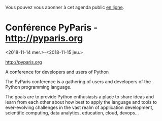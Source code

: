 Vous pouvez vous abonner à cet agenda public [en ligne](https://owncloud.data.gouv.fr/index.php/apps/calendar/p/YAjeWZjoGFgs2dLp/agenda-tech-ext).


# Conférence PyParis - <http://pyparis.org>

<span class="timestamp-wrapper"><span class="timestamp">&lt;2018-11-14 mer.&gt;</span></span>-<span class="timestamp-wrapper"><span class="timestamp">&lt;2018-11-15 jeu.&gt;</span></span>

<http://pyparis.org>

A conference for developers and users of Python

The PyParis conference is a gathering of users and developers of the
Python programming language.

The goals are to provide Python enthusiasts a place to share ideas and
learn from each other about how best to apply the language and tools
to ever-evolving challenges in the vast realm of application
development, scientific computing, data analytics, education, cloud,
devops&#x2026;

